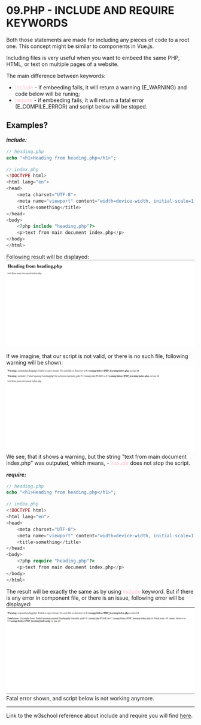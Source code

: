 # 09.PHP - INCLUDE AND REQUIRE  KEYWORDS

Both those statements are made for including any pieces of code to a root one. This concept might be similar to components in Vue.js. 

Including files is very useful when you want to embeed the same PHP, HTML, or text on multiple pages of a website.

The main difference between keywords:
- <span style="color: pink">include</span> - if embeeding fails, it will return a warning (E_WARNING) and code below will be runing;
- <span style="color: pink">require</span> - if embeeding fails, it will return a fatal error (E_COMPILE_ERROR) and script below will be stoped.
  
## Examples?

***include:***
```php
// heading.php
echo "<h1>Heading from heading.php</h1>";
```
```php
// index.php
<!DOCTYPE html>
<html lang="en">
<head>
    <meta charset="UTF-8">
    <meta name="viewport" content="width=device-width, initial-scale=1.0">
    <title>something</title>
</head>
<body>
    <?php include "heading.php"?>
    <p>text from main document index.php</p>
</body>
</html>
```
Following result will be displayed:
<img src="assets/screenshot_for_php_docs_1.jpg"/>

If we imagine, that our script is not valid, or there is no such file, following warning will be shown:
<img src="assets/screenshot_for_php_docs_2.jpg"/>
We see, that it shows a warning, but the string "text from main document index.php" was outputed, which means, - <span style="color: pink">include</span> does not stop the script.

***require:***
```php
// heading.php
echo "<h1>Heading from heading.php</h1>";
```
```php
// index.php
<!DOCTYPE html>
<html lang="en">
<head>
    <meta charset="UTF-8">
    <meta name="viewport" content="width=device-width, initial-scale=1.0">
    <title>something</title>
</head>
<body>
    <?php require "heading.php"?>
    <p>text from main document index.php</p>
</body>
</html>
```
The result will be exactly the same as by using <span style="color: pink">include</span> keyword. But if there is any error in component file, or there is an issue, following error will be displayed:
<img src="assets/screenshot_for_php_docs_3.jpg"/>
Fatal error shown, and script below is not working anymore.


___
Link to the w3school reference about include and require you will find 
<a href="https://www.w3schools.com/php/php_includes.asp">here</a>.